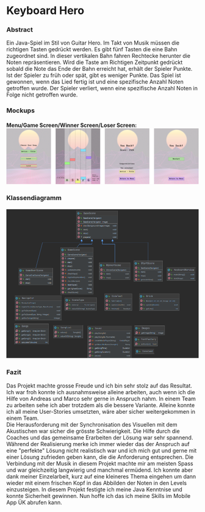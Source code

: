 # Keyboard Hero

### Abstract
Ein Java-Spiel im Stil von Guitar Hero. 
Im Takt von Musik müssen die richtigen Tasten gedrückt werden. Es gibt fünf Tasten die eine Bahn zugeordnet sind. 
In dieser vertikalen Bahn fahren Rechtecke herunter die Noten repräsentieren. Wird die Taste am Richtigen Zeitpunkt 
gedrückt sobald die Note das Ende der Bahn erreicht hat, erhält der Spieler Punkte. Ist der Spieler zu früh oder spät,
gibt es weniger Punkte. Das Spiel ist gewonnen, wenn das Lied fertig ist und eine spezifische Anzahl Noten getroffen wurde.
Der Spieler verliert, wenn eine spezifische Anzahl Noten in Folge nicht getroffen wurde.

### Mockups
#### Menu/Game Screen/Winner Screen/Loser Screen:<br>![Mockups](Admin/Mockups/Keyboard_Hero.png )

### Klassendiagramm <br><br>![Mockups](Admin/Klassendiagramm.png )

### Fazit
Das Projekt machte grosse Freude und ich bin sehr stolz auf das Resultat.
Ich war froh konnte ich ausnahmsweise alleine arbeiten, auch wenn ich die Hilfe
von Andreas und Marco sehr gerne in Anspruch nahm. In einem Team zu arbeiten sehe
ich aber trotzdem als die bessere Variante. Alleine konnte ich all meine User-Stories
umsetzten, wäre aber sicher weitergekommen in einem Team. <br> Die Herausforderung mit der 
Synchronisation des Visuellen mit dem Akustischen war sicher die grösste Schwierigkeit.
Die Hilfe durch die Coaches und das gemeinsame Erarbeiten der Lösung war sehr spannend.
Während der Realisierung merke ich immer wieder das der Anspruch auf eine "perfekte" Lösung
nicht realistisch war und ich mich gut und gerne mit einer Lösung zufrieden geben kann, die
die Anforderung entsprechen. Die Verbindung mit der Musik in diesem Projekt machte mir
am meisten Spass und war gleichzeitig langwierig und manchmal ermüdend. Ich konnte aber
dank meiner Einzelarbeit, kurz auf eine kleineres Thema eingehen um dann wieder mit einem frischen Kopf in das
Abbilden der Noten in den Levels einzusteigen. In diesem Projekt festigte ich meine Java
Kenntnise und konnte Sicherheit gewinnen. Nun hoffe ich das ich meine Skills im Mobile App ÜK
abrufen kann.
